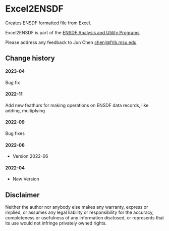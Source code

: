 # Excel2ENSDF  
Creates ENSDF formatted file from Excel. 

Excel2ENSDF  is part of the [ENSDF Analysis and Utility Programs](https://nds.iaea.org/public/ensdf_pgm/).

Please address any feedback to Jun Chen chenj@frib.msu.edu

## Change history

#### 2023-04
Bug fix

#### 2022-11
Add new feathurs for making operations on ENSDF data records, like adding, multiplying

#### 2022-09
Bug fixes

#### 2022-06
* Version 2022-06

#### 2022-04
* New Version

## Disclaimer

Neither the author nor anybody else makes any warranty, express or implied, or assumes any legal liability or responsibility for the accuracy, completeness or usefulness of any information disclosed, or represents that its use would not infringe privately owned rights.
